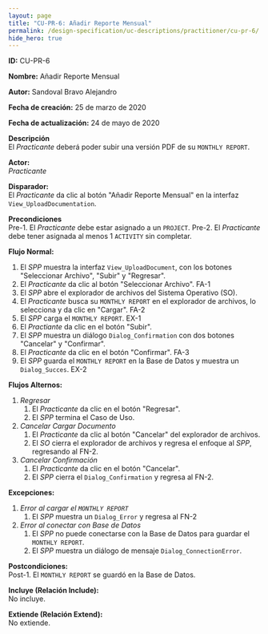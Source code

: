 ```yaml
---
layout: page
title: "CU-PR-6: Añadir Reporte Mensual"
permalink: /design-specification/uc-descriptions/practitioner/cu-pr-6/
hide_hero: true
---
```


**ID:** CU-PR-6

**Nombre:** Añadir Reporte Mensual

**Autor:** Sandoval Bravo Alejandro

**Fecha de creación:** 25 de marzo de 2020

**Fecha de actualización:** 24 de mayo de 2020

**Descripción**  
El *Practicante* deberá poder subir una versión PDF de su `MONTHLY REPORT`.

**Actor:**  
*Practicante*

**Disparador:**  
El *Practicante* da clic al botón "Añadir Reporte Mensual" en la interfaz `View_UploadDocumentation`.

**Precondiciones**  
Pre-1. El *Practicante* debe estar asignado a un `PROJECT`.
Pre-2. El *Practicante* debe tener asignada al menos 1 `ACTIVITY` sin completar.

**Flujo Normal:**
  1. El *SPP* muestra la interfaz `View_UploadDocument`, con los botones "Seleccionar Archivo", "Subir" y "Regresar".
  2. El *Practicante* da clic al botón "Seleccionar Archivo". FA-1
  3. El *SPP* abre el explorador de archivos del Sistema Operativo (SO).
  4. El *Practicante* busca su `MONTHLY REPORT` en el explorador de archivos, lo selecciona y da clic en "Cargar". FA-2
  5. El *SPP* carga el `MONTHLY REPORT`. EX-1
  6. El *Practiante* da clic en el botón "Subir".
  7. El *SPP* muestra un diálogo `Dialog_Confirmation` con dos botones "Cancelar" y "Confirmar".
  8. El *Practicante* da clic en el botón "Confirmar". FA-3
  9. El *SPP* guarda el `MONTHLY REPORT` en la Base de Datos y muestra un `Dialog_Succes`. EX-2

**Flujos Alternos:**
  1. *Regresar*
     1. El *Practicante* da clic en el botón "Regresar".
     2. El *SPP* termina el Caso de Uso.
  2. *Cancelar Cargar Documento*
     1. El *Practicante* da clic al botón "Cancelar" del explorador de archivos.
     2. El *SO* cierra el explorador de archivos y regresa el enfoque al *SPP*, regresando al FN-2.
  3. *Cancelar Confirmación*
     1. El *Practicante* da clic en el botón "Cancelar".
     2. El *SPP* cierra el `Dialog_Confirmation` y regresa al FN-2.

**Excepciones:**
   1. *Error al cargar el `MONTHLY REPORT`*
      1. El *SPP* muestra un `Dialog_Error` y regresa al FN-2
   2. *Error al conectar con Base de Datos*
      1. El *SPP* no puede conectarse con la Base de Datos para guardar el `MONTHLY REPORT`.
      2. El *SPP* muestra un diálogo de mensaje `Dialog_ConnectionError`.

**Postcondiciones:**  
Post-1. El `MONTHLY REPORT` se guardó en la Base de Datos.

**Incluye (Relación Include):**  
No incluye.

**Extiende (Relación Extend):**  
No extiende.